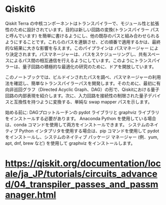 # Qiskit6
Qiskit Terra の中核コンポーネントはトランスパイラーで、モジュール性と拡張性のために設計されています。目的は新しい回路の変換(トランスパイラー パス と呼んでいます) を簡単に書けるようにし、他の既存のパスと組み合わせられるようにすることです。これらのパスを連鎖させ、どの順番で適用するかは、最終的な結果に大きな影響を与えます。このパイプラインは パスマネージャー により決定されます。パスマネージャーは、パスをスケジューリングし、共有スペースによるパス間の相互通信を行えるようにしています。このようにトランスパイラーは、量子回路の積極的な最適化の研究のために、ドアを開放しています。

このノートブックでは、ビルドインされたパスを調べ、パスマネージャーの利用法を確認し、簡単なトランスパイラーパスを開発します。そのために、最初に有向非巡回グラフ（Directed Acyclic Graph、DAG）の形で、Qiskitにおける量子回路の内部表現を紹介します。次に、入力回路を接続性の制限された量子デバイスと互換性を持つように変換する、単純な swap mapper パスを示します。

始める前に: DAGプロットルーチンの pydot ライブラリと graphviz ライブラリをインストールする必要があります。 Anaconda Python を使用している場合は、conda コマンドを使用して両方をインストールできます。 システムのネイティブ Python インタプリタを使用する場合は、pip コマンドを使用して pydot をインストールし、システムのネイティブ パッケージ マネージャー (例．yum, apt, dnf, brew など) を使用して graphviz をインストールします。


# https://qiskit.org/documentation/locale/ja_JP/tutorials/circuits_advanced/04_transpiler_passes_and_passmanager.html
